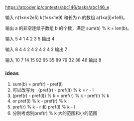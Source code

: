 https://atcoder.jp/contests/abc146/tasks/abc146_e

输入 n(1≤n≤2e5) k(1≤k≤1e9) 和长为 n 的数组 a(1≤a[i]≤1e9)。

输出 a 的非空连续子数组 b 的个数，满足 sum(b) % k = len(b)。

输入
5 4
1 4 2 3 5
输出 4

输入
8 4
4 2 4 2 4 2 4 2
输出 7

输入
10 7
14 15 92 65 35 89 79 32 38 46
输出 8

### ideas

1. sum(b) = pref(r) - pref(l)
2. 可以改写为 （pref(r) - pref(l)) % k = r - l
3. (pref(r) - pref(l)) % k = pref(r) % k - pref(l) % k
4. or pref(l) % k - pref(r) % k
5. pref(r) % k - r 和 pref(l) % k - l
6. 分别考虑别pref(r) % k 大的范围和小的范围